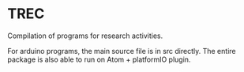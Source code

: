 # TREC
Compilation of programs for research activities.

For arduino programs, the main source file is in src directly.
The entire package is also able to run on Atom + platformIO plugin.
